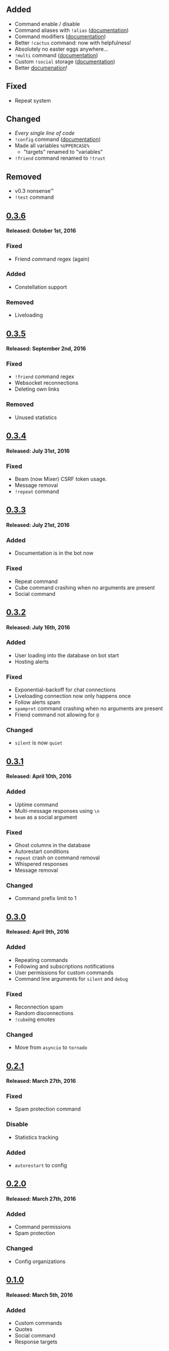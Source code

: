 
## Added
 - Command enable / disable
 - Command aliases with `!alias` ([documentation](http://cactusbot.readthedocs.io/en/stable/user/alias.html))
 - Command modifiers ([documentation](http://cactusbot.readthedocs.io/en/stable/user/variables.html#modifiers))
 - Better `!cactus` command: now with helpfulness!
 - Absolutely no easter eggs anywhere...
 - `!multi` command ([documentation](http://cactusbot.readthedocs.io/en/stable/user/multi.html))
 - Custom `!social` storage ([documentation](http://cactusbot.readthedocs.io/en/stable/user/social.html))
 - Better [documenation](http://cactusbot.readthedocs.io/en/stable/)!

## Fixed
 - Repeat system

## Changed
 - *Every single line of code*
 - `!config` command ([documentation](http://cactusbot.readthedocs.io/en/stable/user/config.html))
 - Made all variables `%UPPERCASE%`
     - "targets" renamed to "variables"
 - `!friend` command renamed to `!trust`

## Removed
 - v0.3 nonsense™
 - `!test` command

## [0.3.6](https://github.com/CactusDev/CactusBot/releases/tag/v0.3.6)

#### Released: October 1st, 2016

### Fixed
 - Friend command regex (again)

### Added
 - Constellation support

### Removed
 - Liveloading

## [0.3.5](https://github.com/CactusDev/CactusBot/releases/tag/v0.3.5)

#### Released: September 2nd, 2016

### Fixed
 - `!friend` command regex
 - Websocket reconnections
 - Deleting own links

### Removed
 - Unused statistics

## [0.3.4](https://github.com/CactusDev/CactusBot/releases/tag/v0.3.4)

#### Released: July 31st, 2016 

### Fixed
 - Beam (now Mixer) CSRF token usage.
 - Message removal
 - `!repeat` command

## [0.3.3](https://github.com/CactusDev/CactusBot/releases/tag/v0.3.3)

#### Released: July 21st, 2016

### Added
 - Documentation is in the bot now

### Fixed
 - Repeat command
 - Cube command crashing when no arguments are present
 - Social command

## [0.3.2](https://github.com/CactusDev/CactusBot/releases/tag/v0.3.2)

#### Released: July 16th, 2016 

### Added
 - User loading into the database on bot start
 - Hosting alerts

### Fixed
 - Exponential-backoff for chat connections
 - Liveloading connection now only happens once
 - Follow alerts spam
 - `spamprot` command crashing when no arguments are present
 - Friend command not allowing for `@`

### Changed
 - `silent` is now `quiet`

## [0.3.1](https://github.com/CactusDev/CactusBot/releases/tag/v0.3.1)

#### Released: April 10th, 2016 

### Added
 - Uptime command
 - Multi-message responses using `\n`
 - `beam` as a social argument

### Fixed
 - Ghost columns in the database
 - Autorestart conditions
 - `repeat` crash on command removal
 - Whispered responses
 - Message removal

### Changed
 - Command prefix limit to 1

## [0.3.0](https://github.com/CactusDev/CactusBot/releases/tag/v0.3)

#### Released: April 9th, 2016

### Added
 - Repeating commands
 - Following and subscriptions notifications
 - User permissions for custom commands
 - Command line arguments for `silent` and `debug`

### Fixed
 - Reconnection spam
 - Random disconnections
 - `!cube`ing emotes

### Changed
 - Move from `asyncio` to `tornado`

## [0.2.1](https://github.com/CactusDev/CactusBot/releases/tag/v0.2.1)

#### Released: March 27th, 2016

### Fixed
 - Spam protection command

### Disable
 - Statistics tracking

### Added
 - `autorestart` to config

## [0.2.0](https://github.com/CactusDev/CactusBot/releases/tag/v0.2)

#### Released: March 27th, 2016

### Added
 - Command permissions
 - Spam protection

### Changed
 - Config organizations

## [0.1.0](https://github.com/CactusDev/CactusBot/releases/tag/v0.1)

#### Released: March 5th, 2016 

### Added
 - Custom commands
 - Quotes
 - Social command
 - Response targets
